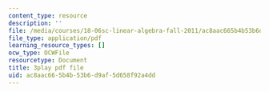 ```yaml
---
content_type: resource
description: ''
file: /media/courses/18-06sc-linear-algebra-fall-2011/ac8aac665b4b53b6d9af5d658f92a4dd_yjBerM5jWsc.pdf
file_type: application/pdf
learning_resource_types: []
ocw_type: OCWFile
resourcetype: Document
title: 3play pdf file
uid: ac8aac66-5b4b-53b6-d9af-5d658f92a4dd
---
```

